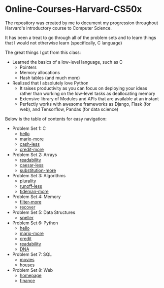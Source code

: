 # Online-Courses-Harvard-CS50x
The repository was created by me to document my 
progression throughout Harvard's introductory course
to Computer Science. 

It has been a treat to go through
all of the problem sets and to learn things that 
I would not otherwise learn (specifically, C language)

The great things I got from this class:
   
   * Learned the basics of a low-level language, such as C
     * Pointers
     * Memory allocations
     * Hash tables (and much more)
   * Realized that I absolutely love Python
     * It raises productivity as you can 
     focus on deploying your ideas rather than 
     working on the low-level tasks as deallocating memory
     * Extensive library of Modules and APIs that are available
     at an instant
     * Perfectly works with awesome frameworks as 
     Django, Flask (for web), and Tensorflow, Pandas (for data science)
    
Below is the table of contents for easy navigation:

* Problem Set 1: C
  * [hello](https://github.com/dtemir/Online-Courses-Harvard-CS50x/blob/master/Problem%20Set%20%231/hello.c)
  * [mario-more](https://github.com/dtemir/Online-Courses-Harvard-CS50x/blob/master/Problem%20Set%20%231/mario.c)
  * [cash-less](https://github.com/dtemir/Online-Courses-Harvard-CS50x/blob/master/Problem%20Set%20%231/cash.c)
  * [credit-more](https://github.com/dtemir/Online-Courses-Harvard-CS50x/blob/master/Problem%20Set%20%231/credit.c)
* Problem Set 2: Arrays
  * [readability](https://github.com/dtemir/Online-Courses-Harvard-CS50x/blob/master/Problem%20Set%20%232/readability.c)
  * [caesar-less](https://github.com/dtemir/Online-Courses-Harvard-CS50x/blob/master/Problem%20Set%20%232/caesar.c)
  * [substitution-more](https://github.com/dtemir/Online-Courses-Harvard-CS50x/blob/master/Problem%20Set%20%232/substitution.c)
* Problem Set 3: Algorithms
  * [plurality](https://github.com/dtemir/Online-Courses-Harvard-CS50x/blob/master/Problem%20Set%20%233/plurality.c)
  * [runoff-less](https://github.com/dtemir/Online-Courses-Harvard-CS50x/blob/master/Problem%20Set%20%233/runoff.c)
  * [tideman-more](https://github.com/dtemir/Online-Courses-Harvard-CS50x/blob/master/Problem%20Set%20%233/tideman.c)
* Problem Set 4: Memory
  * [filter-more](https://github.com/dtemir/Online-Courses-Harvard-CS50x/blob/master/Problem%20Set%20%234/helpers.c)
  * [recover]()
* Problem Set 5: Data Structures
  * [speller](https://github.com/dtemir/Online-Courses-Harvard-CS50x/blob/master/Problem%20Set%20%235/speller.c)
* Problem Set 6: Python
  * [hello](https://github.com/dtemir/Online-Courses-Harvard-CS50x/blob/master/Problem%20Set%20%236/hello/hello.py)
  * [mario-more](https://github.com/dtemir/Online-Courses-Harvard-CS50x/blob/master/Problem%20Set%20%236/mario/mario.py)
  * [credit](https://github.com/dtemir/Online-Courses-Harvard-CS50x/blob/master/Problem%20Set%20%236/credit/credit.py)
  * [readability](https://github.com/dtemir/Online-Courses-Harvard-CS50x/blob/master/Problem%20Set%20%236/readability/readability.py)
  * [DNA](https://github.com/dtemir/Online-Courses-Harvard-CS50x/blob/master/Problem%20Set%20%236/dna/dna.py)
* Problem Set 7: SQL
  * [movies](https://github.com/dtemir/Online-Courses-Harvard-CS50x/tree/master/Problem%20Set%20%237/movies)
  * [houses](https://github.com/dtemir/Online-Courses-Harvard-CS50x/tree/master/Problem%20Set%20%237/houses)
* Problem Set 8: Web
  * [homepage](https://github.com/dtemir/Online-Courses-Harvard-CS50x/tree/master/Problem%20Set%20%238/homepage)
  * [finance](https://github.com/dtemir/Online-Courses-Harvard-CS50x/tree/master/Problem%20Set%20%238/finance)